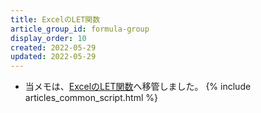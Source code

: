 ```yaml
---
title: ExcelのLET関数
article_group_id: formula-group
display_order: 10
created: 2022-05-29
updated: 2022-05-29
---
```

- 当メモは、[ExcelのLET関数](https://thinktwice.tech/it/excel/formula_let/)へ移管しました。
{% include articles_common_script.html %}
